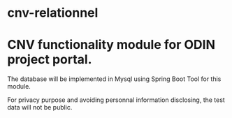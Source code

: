 # cnv-relationnel


# CNV functionality module for ODIN project portal.

The database will be implemented in Mysql using Spring Boot Tool for this module.

For privacy purpose and avoiding personnal information disclosing, the test data will not be public.


